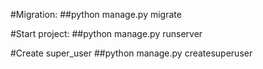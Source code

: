#Migration:
##python manage.py migrate

#Start project: 
##python manage.py runserver

#Create super_user
##python manage.py createsuperuser

